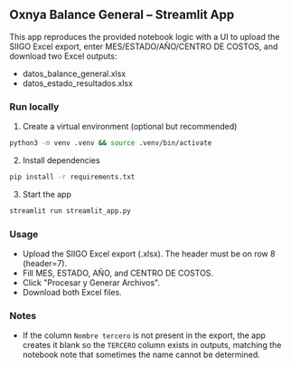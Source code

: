 ## Oxnya Balance General – Streamlit App

This app reproduces the provided notebook logic with a UI to upload the SIIGO Excel export, enter MES/ESTADO/AÑO/CENTRO DE COSTOS, and download two Excel outputs:
- datos_balance_general.xlsx
- datos_estado_resultados.xlsx

### Run locally

1. Create a virtual environment (optional but recommended)
```bash
python3 -m venv .venv && source .venv/bin/activate
```

2. Install dependencies
```bash
pip install -r requirements.txt
```

3. Start the app
```bash
streamlit run streamlit_app.py
```

### Usage
- Upload the SIIGO Excel export (.xlsx). The header must be on row 8 (header=7).
- Fill MES, ESTADO, AÑO, and CENTRO DE COSTOS.
- Click "Procesar y Generar Archivos".
- Download both Excel files.

### Notes
- If the column `Nombre tercero` is not present in the export, the app creates it blank so the `TERCERO` column exists in outputs, matching the notebook note that sometimes the name cannot be determined.
